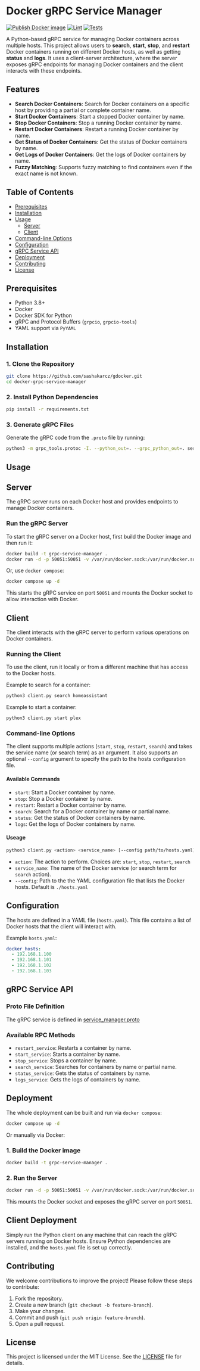 # Docker gRPC Service Manager
[![Publish Docker image](https://github.com/sashakarcz/gdocker/actions/workflows/docker-image.yml/badge.svg)](https://github.com/sashakarcz/gdocker/actions/workflows/docker-image.yml)
[![Lint](https://github.com/sashakarcz/gdocker/actions/workflows/pylint.yml/badge.svg)](https://github.com/sashakarcz/gdocker/actions/workflows/pylint.yml)
[![Tests](https://github.com/sashakarcz/gdocker/actions/workflows/pytests.yml/badge.svg)](https://github.com/sashakarcz/gdocker/actions/workflows/pytests.yml)


A Python-based gRPC service for managing Docker containers across multiple hosts. This project allows users to **search**, **start**, **stop**, and **restart** Docker containers running on different Docker hosts, as well as getting **status** and **logs**. It uses a client-server architecture, where the server exposes gRPC endpoints for managing Docker containers and the client interacts with these endpoints.

## Features

- **Search Docker Containers**: Search for Docker containers on a specific host by providing a partial or complete container name.
- **Start Docker Containers**: Start a stopped Docker container by name.
- **Stop Docker Containers**: Stop a running Docker container by name.
- **Restart Docker Containers**: Restart a running Docker container by name.
- **Get Status of Docker Containers**: Get the status of Docker containers by name.
- **Get Logs of Docker Containers**: Get the logs of Docker containers by name.
- **Fuzzy Matching**: Supports fuzzy matching to find containers even if the exact name is not known.


## Table of Contents

- [Prerequisites](#prerequisites)
- [Installation](#installation)
- [Usage](#usage)
  - [Server](#server)
  - [Client](#client)
- [Command-line Options](#command-line-options)
- [Configuration](#configuration)
- [gRPC Service API](#grpc-service-api)
- [Deployment](#deployment)
- [Contributing](#contributing)
- [License](#license)

## Prerequisites

- Python 3.8+
- Docker
- Docker SDK for Python
- gRPC and Protocol Buffers (`grpcio`, `grpcio-tools`)
- YAML support via `PyYAML`

## Installation

### 1. Clone the Repository

```bash
git clone https://github.com/sashakarcz/gdocker.git
cd docker-grpc-service-manager
```

### 2. Install Python Dependencies

```bash
pip install -r requirements.txt
```

### 3. Generate gRPC Files

Generate the gRPC code from the `.proto` file by running:

```bash
python3 -m grpc_tools.protoc -I. --python_out=. --grpc_python_out=. service_manager.proto
```

## Usage

## Server

The gRPC server runs on each Docker host and provides endpoints to manage Docker containers.

### Run the gRPC Server

To start the gRPC server on a Docker host, first build the Docker image and then run it:

```bash
docker build -t grpc-service-manager .
docker run -d -p 50051:50051 -v /var/run/docker.sock:/var/run/docker.sock --name grpc_service_manager grpc-service-manager
```

Or, use `docker compose`:

```bash
docker compose up -d
```

This starts the gRPC service on port `50051` and mounts the Docker socket to allow interaction with Docker.

## Client

The client interacts with the gRPC server to perform various operations on Docker containers.

### Running the Client

To use the client, run it locally or from a different machine that has access to the Docker hosts.

Example to search for a container:

```bash
python3 client.py search homeassistant
```

Example to start a container:

```bash
python3 client.py start plex
```

### Command-line Options

The client supports multiple actions (`start`, `stop`, `restart`, `search`) and takes the service name (or search term) as an argument. It also supports an optional `--config` argument to specify the path to the hosts configuration file.

#### Available Commands

- `start`:  Start a Docker container by name.
- `stop`:  Stop a Docker container by name.
- `restart`:  Restart a Docker container by name.
- `search`: Search for a Docker container by name or partial name.
- `status`: Get the status of Docker containers by name.
- `logs`: Get the logs of Docker containers by name.


#### Useage

```bash
python3 client.py <action> <service_name> [--config path/to/hosts.yaml]
```

- `action`: The action to perform. Choices are: `start`, `stop`, `restart`, `search`
- `service_name`: The name of the Docker service (or search term for `search` action).
- `--config`: Path to the the YAML configuration file that lists the Docker hosts. Default is `./hosts.yaml`

## Configuration

The hosts are defined in a YAML file (`hosts.yaml`). This file contains a list of Docker hosts that the client will interact with.

Example `hosts.yaml`:

```yaml
docker_hosts:
  - 192.168.1.100
  - 192.168.1.101
  - 192.168.1.102
  - 192.168.1.103
```

## gRPC Service API

### Proto File Definition

The gRPC service is defined in [service_manager.proto](service_manager.proto)

### Available RPC Methods

- `restart_service`: Restarts a container by name.
- `start_service`: Starts a container by name.
- `stop_service`: Stops a container by name.
- `search_service`: Searches for containers by name or partial name.
- `status_service`: Gets the status of containers by name.
- `logs_service`: Gets the logs of containers by name.

## Deployment

The whole deployment can be built and run via `docker compose`:

```bash
docker compose up -d
```

Or manually via Docker:

### 1. Build the Docker image

```bash
docker build -t grpc-service-manager .
```

### 2. Run the Server

```bash
docker run -d -p 50051:50051 -v /var/run/docker.sock:/var/run/docker.sock --name grpc_service_manager grpc-service-manager
```

This mounts the Docker socket and exposes the gRPC server on port `50051`.

## Client Deployment

Simply run the Python client on any machine that can reach the gRPC servers running on Docker hosts. Ensure Python dependencies are installed, and the `hosts.yaml` file is set up correctly.

## Contributing

We welcome contributions to improve the project! Please follow these steps to contribute:

1. Fork the repository.
2. Create a new branch (`git checkout -b feature-branch`).
3. Make your changes.
4. Commit and push (`git push origin feature-branch`).
5. Open a pull request.

## License
This project is licensed under the MIT License. See the [LICENSE](LICENSE) file for details.
